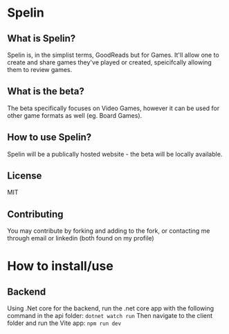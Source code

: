 # Spelin

## What is Spelin?

Spelin is, in the simplist terms, GoodReads but for Games. 
It'll allow one to create and share games they've played or created, speicifcally allowing them to review games.

## What is the beta?
The beta specifically focuses on Video Games, however it can be used for other game formats as well (eg. Board Games).

## How to use Spelin?

Spelin will be a publically hosted website - the beta will be locally available. 

## License

MIT

## Contributing

You may contribute by forking and adding to the fork, or contacting me through email or linkedin (both found on my profile)

# How to install/use

## Backend

Using .Net core for the backend, run the .net core app with the following command in the api folder:
``dotnet watch run``
Then navigate to the client folder and run the Vite app:
``npm run dev``